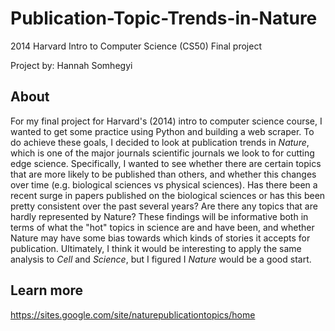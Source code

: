 # Publication-Topic-Trends-in-Nature
2014 Harvard Intro to Computer Science (CS50) Final project

Project by: Hannah Somhegyi

## About
For my final project for Harvard's (2014) intro to computer science course, I wanted to get some practice using Python and building a web scraper. To do  achieve these goals, I decided to look at publication trends in _Nature_, which is one of the major journals scientific journals we look to for cutting edge science. Specifically, I wanted to see whether there are certain topics that are more likely to be published than others, and whether this changes over time  (e.g. biological sciences vs physical sciences). Has there been a recent surge in papers published on the biological sciences or has this been pretty consistent over the past several years? Are there any topics that are hardly represented by Nature? These findings will be informative both in terms of what the "hot" topics in science are and have been, and whether Nature may have some bias towards which kinds of stories it accepts for publication. Ultimately, I think it would be interesting to apply the same analysis to _Cell_ and _Science_, but I figured I _Nature_ would be a good start.

## Learn more
https://sites.google.com/site/naturepublicationtopics/home
